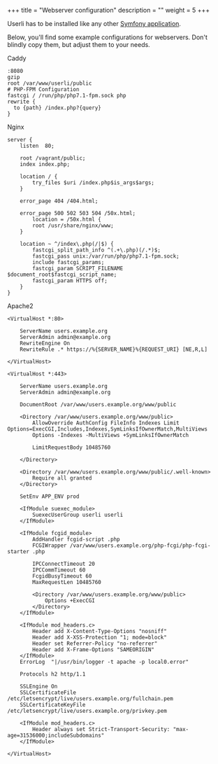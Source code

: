 +++
title = "Webserver configuration"
description = ""
weight = 5
+++

Userli has to be installed like any other [Symfony application](https://symfony.com/doc/current/setup/web_server_configuration.html).
<!--more-->

Below, you'll find some example configurations for webservers.
Don't blindly copy them, but adjust them to your needs.

Caddy

    :8080
    gzip
    root /var/www/userli/public
    # PHP-FPM Configuration
    fastcgi / /run/php/php7.1-fpm.sock php
    rewrite {
      to {path} /index.php?{query}
    }

Nginx

    server {
        listen  80;
    
        root /vagrant/public;
        index index.php;
    
        location / {
            try_files $uri /index.php$is_args$args;
        }
    
        error_page 404 /404.html;
    
        error_page 500 502 503 504 /50x.html;
            location = /50x.html {
            root /usr/share/nginx/www;
        }
    
        location ~ ^/index\.php(/|$) {
            fastcgi_split_path_info ^(.+\.php)(/.*)$;
            fastcgi_pass unix:/var/run/php/php7.1-fpm.sock;
            include fastcgi_params;
            fastcgi_param SCRIPT_FILENAME $document_root$fastcgi_script_name;
            fastcgi_param HTTPS off;
        }
    }

Apache2

    <VirtualHost *:80>
    
        ServerName users.example.org
        ServerAdmin admin@example.org
        RewriteEngine On
        RewriteRule .* https://%{SERVER_NAME}%{REQUEST_URI} [NE,R,L]
    
    </VirtualHost>
    
    <VirtualHost *:443>
    
        ServerName users.example.org
        ServerAdmin admin@example.org
    
        DocumentRoot /var/www/users.example.org/www/public
    
        <Directory /var/www/users.example.org/www/public>
            AllowOverride AuthConfig FileInfo Indexes Limit Options=ExecCGI,Includes,Indexes,SymLinksIfOwnerMatch,MultiViews
            Options -Indexes -MultiViews +SymLinksIfOwnerMatch
    
            LimitRequestBody 10485760
    
        </Directory>
    
        <Directory /var/www/users.example.org/www/public/.well-known>
            Require all granted
        </Directory>
    
        SetEnv APP_ENV prod
    
        <IfModule suexec_module>
            SuexecUserGroup userli userli
        </IfModule>
    
        <IfModule fcgid_module>
            AddHandler fcgid-script .php
            FCGIWrapper /var/www/users.example.org/php-fcgi/php-fcgi-starter .php
    
            IPCConnectTimeout 20
            IPCCommTimeout 60
            FcgidBusyTimeout 60
            MaxRequestLen 10485760
    
            <Directory /var/www/users.example.org/www/public>
                Options +ExecCGI
            </Directory>
        </IfModule>
    
        <IfModule mod_headers.c>
            Header add X-Content-Type-Options "nosniff"
            Header add X-XSS-Protection "1; mode=block"
            Header set Referrer-Policy "no-referrer"
            Header add X-Frame-Options "SAMEORIGIN"
        </IfModule>
        ErrorLog  "|/usr/bin/logger -t apache -p local0.error"
    
        Protocols h2 http/1.1
    
        SSLEngine On
        SSLCertificateFile /etc/letsencrypt/live/users.example.org/fullchain.pem
        SSLCertificateKeyFile /etc/letsencrypt/live/users.example.org/privkey.pem
    
        <IfModule mod_headers.c>
            Header always set Strict-Transport-Security: "max-age=31536000;includeSubdomains"
        </IfModule>
    
    </VirtualHost>
